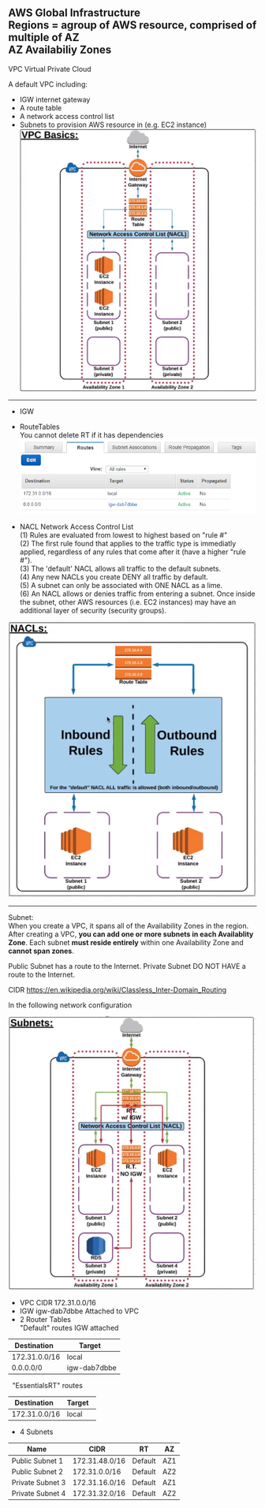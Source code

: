 AWS Global Infrastructure</br>
Regions = agroup of AWS resource, comprised of multiple of AZ</br>
AZ Availabiliy Zones</br>
------
VPC Virtual Private Cloud

A default VPC including:
- IGW internet gateway
- A route table
- A network access control list
- Subnets to provision AWS resource in (e.g. EC2 instance)
![](../img/VPC_Basic.PNG)

------

 - IGW<br>
 - RouteTables<br>
You cannot delete RT if it has dependencies<br>
![](../img/RTs.PNG)

 - NACL Network Access Control List<br>
 (1) Rules are evaluated from lowest to highest based on "rule #"<br>
 (2) The first rule found that applies to the traffic type is immediatly applied, regardless of any rules that come after it (have a higher "rule #").<br>
 (3) The 'default' NACL allows all traffic to the default subnets.<br>
 (4) Any new NACLs you create DENY all traffic by default.<br>
 (5) A subnet can only be associated with ONE NACL as a lime.<br>
 (6) An NACL allows or denies traffic from entering a subnet. Once inside the subnet, other AWS resources (i.e. EC2 instances) may have an additional layer of security (security groups).<br>

 ![](../img/NACL.PNG)

---

Subnet:<br>
When you create a VPC, it spans all of the Availability Zones in the region. After creating a VPC, **you can add one or more subnets in each Availablity Zone**. Each subnet **must reside entirely** within one Availability Zone and **cannot span zones**.

Public Subnet has a route to the Internet.
Private Subnet DO NOT HAVE a route to the Internet.

CIDR https://en.wikipedia.org/wiki/Classless_Inter-Domain_Routing

In the following network configuration

 ![](../img/Subnet.PNG)
 
 - VPC CIDR 172.31.0.0/16
 - IGW igw-dab7dbbe Attached to VPC
 - 2 Router Tables<br>
     "Default" routes IGW attached<br>
 
 Destination   | Target   
 ------------- | ----------
 172.31.0.0/16 | local    
 0.0.0.0/0     | igw-dab7dbbe
 
     "EssentialsRT" routes<br>
 
 Destination   | Target   
 ------------- | ----------
 172.31.0.0/16 | local    
      
  - 4 Subnets
  
 Name   | CIDR  | RT |  AZ
 ------------- | ---------- | ------------- | ----------
Public Subnet 1 | 172.31.48.0/16 | Default | AZ1
Public Subnet 2 | 172.31.0.0/16 | Default | AZ2
Private Subnet 3 | 172.31.16.0/16 | Default | AZ1
Private Subnet 4 | 172.31.32.0/16 | Default | AZ2
      
